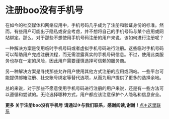 # 注册boo没有手机号

在如今的社交媒体和网络应用中，手机号码几乎成为了注册和验证身份的标准。然而，有些用户可能出于隐私或安全考虑，并不想将自己的手机号码与某个应用或网站绑定。那么，对于那些不想使用手机号码注册的用户来说，该如何进行注册呢？

一种解决方案是使用临时手机号码或者虚拟手机号码进行注册。这些临时手机号码可以帮助用户完成注册流程，而无需泄露真实的手机号码信息。不过，使用此类服务也存在一定的风险，因此用户需要谨慎选择可信赖的服务商。

另一种解决方案是寻找那些允许用户使用其他方式注册的应用或网站。一些平台可能提供邮箱注册、社交账号绑定等替代选项，从而为用户提供了更多的选择余地。

总的来说，对于那些不愿意使用手机号码进行注册的用户来说，还是有一些方法可以遵循和尝试的。无论选择哪种方式，用户都应该注意保护个人隐私和信息安全。

**更多 关于注册boo没有手机号 请通过✈与我们联系，感谢阅读,谢谢！**[点✈这里联系](https://acc.k02.cc)